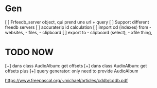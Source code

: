 # Gen

[ ] Frfeedb_server object, qui prend une url + query
[ ] Support different freedb servers
[ ] accuraterip id calculation
[ ] import cd (indexes) from - websites, - files, - clipboard
[ ] export to - clipboard (select), - xfile thing,

# TODO NOW

[+] dans class AudioAlbum: get offsets
[+] dans class AudioAlbum: get offsets plus
[+] query generator: only need to provide AudioAlbum

https://www.freepascal.org/~michael/articles/cddb/cddb.pdf

